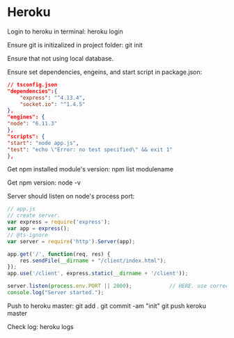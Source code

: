 # Heroku
Login to heroku in terminal:
heroku login

Ensure git is initizalized in project folder:
git init

Ensure that not using local database.

Ensure set dependencies, engeins, and start script in package.json:
```json
// tsconfig.json
"dependencies":{
    "express": "^4.13.4",
    "socket.io": "^1.4.5"
},
"engines": {
"node": "6.11.3"
},
"scripts": {
"start": "node app.js",
"test": "echo \"Error: no test specified\" && exit 1"
},
```

Get npm installed module's version:
npm list modulename

Get npm version:
node -v

Server should listen on node's process port:

```js
// app.js
// create server.
var express = require('express');
var app = express();
// @ts-ignore
var server = require('http').Server(app);

app.get('/', function(req, res) {
    res.sendFile(__dirname + "/client/index.html");
});
app.use('/client', express.static(__dirname + '/client'));

server.listen(process.env.PORT || 2000);            // HERE. use correct port depending on nodejs running environment, or using custmised prot.
console.log("Server started.");
```

Push to heroku master:
git add .
git commit -am "init"
git push keroku master

Check log:
heroku logs
